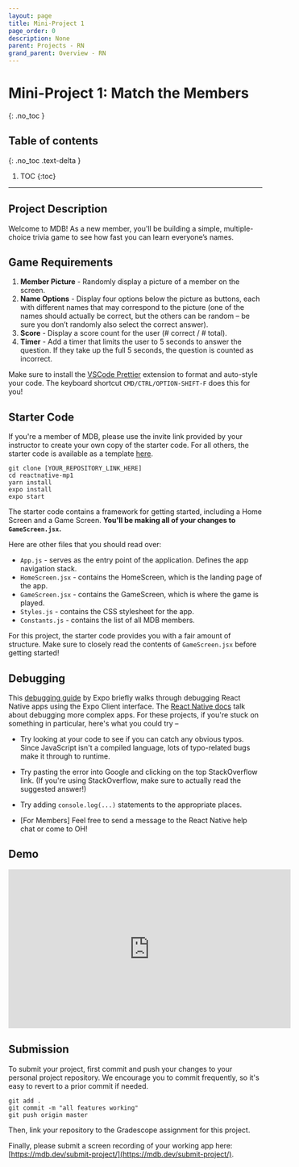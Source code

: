 ```yaml
---
layout: page
title: Mini-Project 1
page_order: 0
description: None
parent: Projects - RN
grand_parent: Overview - RN
---
```


# Mini-Project 1: Match the Members
{: .no_toc }

## Table of contents
{: .no_toc .text-delta }

1. TOC
{:toc}

---

## Project Description
Welcome to MDB! As a new member, you'll be building a simple, multiple-choice trivia game to see how fast you can learn everyone’s names.

## Game Requirements
1. **Member Picture** - Randomly display a picture of a member on the screen.
2. **Name Options** - Display four options below the picture as buttons, each with different names that may correspond to the picture (one of the names should actually be correct, but the others can be random – be sure you don’t randomly also select the correct answer).
3. **Score** - Display a score count for the user (# correct / # total).
4. **Timer** - Add a timer that limits the user to 5 seconds to answer the question. If they take up the full 5 seconds, the question is counted as incorrect.  

Make sure to install the [VSCode Prettier](https://marketplace.visualstudio.com/items?itemName=esbenp.prettier-vscode) extension to format and auto-style your code. The keyboard shortcut `CMD/CTRL/OPTION-SHIFT-F` does this for you!

## Starter Code

If you're a member of MDB, please use the invite link provided by your instructor to create your own copy of the starter code. For all others, the starter code is available as a template [here](https://github.com/mdbdev/reactnative-mp1).

```
git clone [YOUR_REPOSITORY_LINK_HERE]
cd reactnative-mp1
yarn install
expo install
expo start
```

The starter code contains a framework for getting started, including a Home Screen and a Game Screen. **You'll be making all of your changes to `GameScreen.jsx`.**

Here are other files that you should read over:

- `App.js` - serves as the entry point of the application. Defines the app navigation stack.
- `HomeScreen.jsx` - contains the HomeScreen, which is the landing page of the app.
- `GameScreen.jsx` - contains the GameScreen, which is where the game is played.
- `Styles.js` - contains the CSS stylesheet for the app.
- `Constants.js` - contains the list of all MDB members.

For this project, the starter code provides you with a fair amount of structure. Make sure to closely read the contents of `GameScreen.jsx` before getting started!

## Debugging

This [debugging guide](https://docs.expo.io/get-started/errors/) by Expo briefly walks through debugging React Native apps using the Expo Client interface. The [React Native docs](https://reactnative.dev/docs/debugging) talk about debugging more complex apps. For these projects, if you're stuck on something in particular, here's what you could try –

- Try looking at your code to see if you can catch any obvious typos. Since JavaScript isn't a compiled language, lots of typo-related bugs make it through to runtime.

- Try pasting the error into Google and clicking on the top StackOverflow link. (If you're using StackOverflow, make sure to actually read the suggested answer!)

- Try adding `console.log(...)` statements to the appropriate places.
- [For Members] Feel free to send a message to the React Native help chat or come to OH!

## Demo

<iframe width="560" height="315" src="https://www.youtube.com/embed/ydvKPzkS8Pw" frameborder="0" allow="accelerometer; clipboard-write; encrypted-media; gyroscope; picture-in-picture" allowfullscreen></iframe>


## Submission

To submit your project, first commit and push your changes to your personal project repository. We encourage you to commit frequently, so it's easy to revert to a prior commit if needed.

```
git add .
git commit -m "all features working"
git push origin master
```

Then, link your repository to the Gradescope assignment for this project.

Finally, please submit a screen recording of your working app here: [https://mdb.dev/submit-project/](https://mdb.dev/submit-project/).

